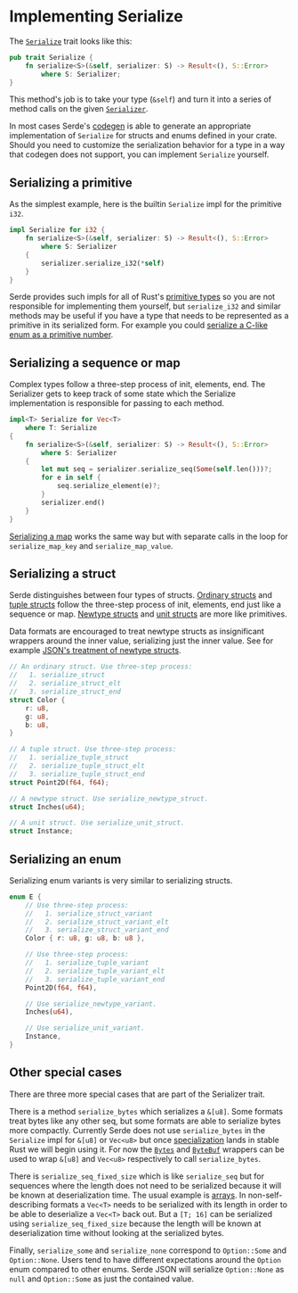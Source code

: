 # Implementing Serialize

The [`Serialize`](https://docs.serde.rs/serde/ser/trait.Serialize.html) trait
looks like this:

```rust
pub trait Serialize {
    fn serialize<S>(&self, serializer: S) -> Result<(), S::Error>
        where S: Serializer;
}
```

This method's job is to take your type (`&self`) and turn it into a series of
method calls on the given
[`Serializer`](https://docs.serde.rs/serde/ser/trait.Serializer.html).

In most cases Serde's [codegen](codegen.md) is able to generate an appropriate
implementation of `Serialize` for structs and enums defined in your crate.
Should you need to customize the serialization behavior for a type in a way that
codegen does not support, you can implement `Serialize` yourself.

## Serializing a primitive

As the simplest example, here is the builtin `Serialize` impl for the primitive
`i32`.

```rust
impl Serialize for i32 {
    fn serialize<S>(&self, serializer: S) -> Result<(), S::Error>
        where S: Serializer
    {
        serializer.serialize_i32(*self)
    }
}
```

Serde provides such impls for all of Rust's [primitive
types](https://doc.rust-lang.org/book/primitive-types.html) so you are not
responsible for implementing them yourself, but `serialize_i32` and similar
methods may be useful if you have a type that needs to be represented as a
primitive in its serialized form. For example you could [serialize a C-like enum
as a primitive number](https://serde.rs/enum-number.html).

## Serializing a sequence or map

Complex types follow a three-step process of init, elements, end. The Serializer
gets to keep track of some state which the Serialize implementation is
responsible for passing to each method.

```rust
impl<T> Serialize for Vec<T>
    where T: Serialize
{
    fn serialize<S>(&self, serializer: S) -> Result<(), S::Error>
        where S: Serializer
    {
        let mut seq = serializer.serialize_seq(Some(self.len()))?;
        for e in self {
            seq.serialize_element(e)?;
        }
        serializer.end()
    }
}
```

[Serializing a map](serialize-map.md) works the same way but with separate calls
in the loop for `serialize_map_key` and `serialize_map_value`.

## Serializing a struct

Serde distinguishes between four types of structs. [Ordinary
structs](https://doc.rust-lang.org/book/structs.html) and [tuple
structs](https://doc.rust-lang.org/book/structs.html#tuple-structs) follow the
three-step process of init, elements, end just like a sequence or map. [Newtype
structs](https://doc.rust-lang.org/book/structs.html#tuple-structs) and [unit
structs](https://doc.rust-lang.org/book/structs.html#unit-like-structs) are more
like primitives.

Data formats are encouraged to treat newtype structs as insignificant wrappers
around the inner value, serializing just the inner value. See for example
[JSON's treatment of newtype structs](json.md).

```rust
// An ordinary struct. Use three-step process:
//   1. serialize_struct
//   2. serialize_struct_elt
//   3. serialize_struct_end
struct Color {
    r: u8,
    g: u8,
    b: u8,
}

// A tuple struct. Use three-step process:
//   1. serialize_tuple_struct
//   2. serialize_tuple_struct_elt
//   3. serialize_tuple_struct_end
struct Point2D(f64, f64);

// A newtype struct. Use serialize_newtype_struct.
struct Inches(u64);

// A unit struct. Use serialize_unit_struct.
struct Instance;
```



## Serializing an enum

Serializing enum variants is very similar to serializing structs.

```rust
enum E {
    // Use three-step process:
    //   1. serialize_struct_variant
    //   2. serialize_struct_variant_elt
    //   3. serialize_struct_variant_end
    Color { r: u8, g: u8, b: u8 },

    // Use three-step process:
    //   1. serialize_tuple_variant
    //   2. serialize_tuple_variant_elt
    //   3. serialize_tuple_variant_end
    Point2D(f64, f64),

    // Use serialize_newtype_variant.
    Inches(u64),

    // Use serialize_unit_variant.
    Instance,
}
```

## Other special cases

There are three more special cases that are part of the Serializer trait.

There is a method `serialize_bytes` which serializes a `&[u8]`. Some formats
treat bytes like any other seq, but some formats are able to serialize bytes
more compactly. Currently Serde does not use `serialize_bytes` in the
`Serialize` impl for `&[u8]` or `Vec<u8>` but once
[specialization](https://github.com/rust-lang/rust/issues/31844) lands in stable
Rust we will begin using it. For now the
[`Bytes`](https://docs.serde.rs/serde/bytes/struct.Bytes.html) and
[`ByteBuf`](https://docs.serde.rs/serde/bytes/struct.ByteBuf.html) wrappers can
be used to wrap `&[u8]` and `Vec<u8>` respectively to call `serialize_bytes`.

There is `serialize_seq_fixed_size` which is like `serialize_seq` but for
sequences where the length does not need to be serialized because it will be
known at deserialization time. The usual example is
[arrays](https://doc.rust-lang.org/book/primitive-types.html#arrays). In
non-self-describing formats a `Vec<T>` needs to be serialized with its length in
order to be able to deserialize a `Vec<T>` back out. But a `[T; 16]` can be
serialized using `serialize_seq_fixed_size` because the length will be known at
deserialization time without looking at the serialized bytes.

Finally, `serialize_some` and `serialize_none` correspond to `Option::Some` and
`Option::None`. Users tend to have different expectations around the `Option`
enum compared to other enums. Serde JSON will serialize `Option::None` as `null`
and `Option::Some` as just the contained value.

